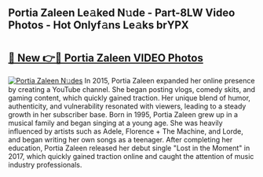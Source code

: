 ## Portia Zaleen Le𝚊ked N𝚞de - Part-8LW Video Photos - Hot Onlyf𝚊ns Le𝚊ks brYPX

# <h2><a href="http://ab32512.deff.icu/?id=Portia+Zaleen">🔗 New 👉🔴 Portia Zaleen VIDEO Photos</a></h2>

[![Portia Zaleen N𝚞des](https://i.imgur.com/rIISA9y.gif)](http://ab32512.deff.icu/?id=Portia+Zaleen)
In 2015, Portia Zaleen expanded her online presence by creating a YouTube channel. She began posting vlogs, comedy skits, and gaming content, which quickly gained traction. Her unique blend of humor, authenticity, and vulnerability resonated with viewers, leading to a steady growth in her subscriber base. Born in 1995, Portia Zaleen grew up in a musical family and began singing at a young age. She was heavily influenced by artists such as Adele, Florence + The Machine, and Lorde, and began writing her own songs as a teenager. After completing her education, Portia Zaleen released her debut single "Lost in the Moment" in 2017, which quickly gained traction online and caught the attention of music industry professionals.
